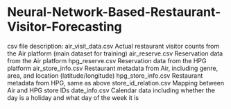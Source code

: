 # Neural-Network-Based-Restaurant-Visitor-Forecasting

csv file description:
    air_visit_data.csv	          Actual restaurant visitor counts from the Air platform (main dataset for training)
    air_reserve.csv	              Reservation data from the Air platform 
    hpg_reserve.csv	              Reservation data from the HPG platform 
    air_store_info.csv	          Restaurant metadata from Air, including genre, area, and location (latitude/longitude)
    hpg_store_info.csv	          Restaurant metadata from HPG, same as above
    store_id_relation.csv	        Mapping between Air and HPG store IDs
    date_info.csv	                Calendar data including whether the day is a holiday and what day of the week it is 
